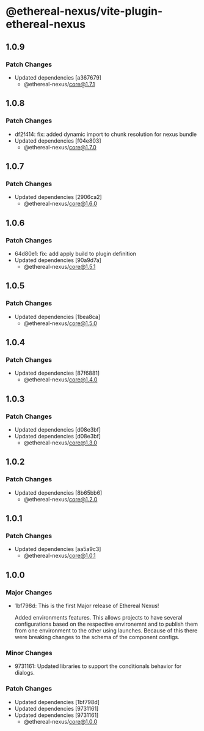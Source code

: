 # @ethereal-nexus/vite-plugin-ethereal-nexus

## 1.0.9

### Patch Changes

- Updated dependencies [a367679]
  - @ethereal-nexus/core@1.7.1

## 1.0.8

### Patch Changes

- df2f414: fix: added dynamic import to chunk resolution for nexus bundle
- Updated dependencies [f04e803]
  - @ethereal-nexus/core@1.7.0

## 1.0.7

### Patch Changes

- Updated dependencies [2906ca2]
  - @ethereal-nexus/core@1.6.0

## 1.0.6

### Patch Changes

- 64d80e1: fix: add apply build to plugin definition
- Updated dependencies [90a9d7a]
  - @ethereal-nexus/core@1.5.1

## 1.0.5

### Patch Changes

- Updated dependencies [1bea8ca]
  - @ethereal-nexus/core@1.5.0

## 1.0.4

### Patch Changes

- Updated dependencies [87f6881]
  - @ethereal-nexus/core@1.4.0

## 1.0.3

### Patch Changes

- Updated dependencies [d08e3bf]
- Updated dependencies [d08e3bf]
  - @ethereal-nexus/core@1.3.0

## 1.0.2

### Patch Changes

- Updated dependencies [8b65bb6]
  - @ethereal-nexus/core@1.2.0

## 1.0.1

### Patch Changes

- Updated dependencies [aa5a9c3]
  - @ethereal-nexus/core@1.0.1

## 1.0.0

### Major Changes

- 1bf798d: This is the first Major release of Ethereal Nexus!

  Added environments features. This allows projects to have several configurations based on the respective environemnt and to publish them from one environment to the other using launches.
  Because of this there were breaking changes to the schema of the component configs.

### Minor Changes

- 9731161: Updated libraries to support the conditionals behavior for dialogs.

### Patch Changes

- Updated dependencies [1bf798d]
- Updated dependencies [9731161]
- Updated dependencies [9731161]
  - @ethereal-nexus/core@1.0.0
